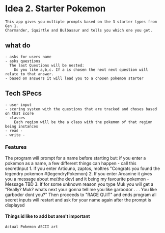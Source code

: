 
# Idea 2. Starter Pokemon 
    This app gives you multiple prompts based on the 3 starter types from Gen 1.
    Charmander, Squirtle and Bulbasaur and tells you which one you get. 


 







## what do
    - asks for users name
    - asks questions
      The last Questions will be nested:
        Do you like a,b,c. If a is chosen the next next question will relate to that answer.
    - based on answers it will lead you to a chosen pokemon starter

## Tech SPecs
    - user input
    - scoring system with the questions that are tracked and choses based on that score
    - classes
        Each region will be the a class with the pokemon of that region being instances 
    - read - 
    - write -


### Features
 The program will prompt for a name before starting but:
    if you enter a pokemon as a name, a few different things can happen - call this secretInput
        1. If you enter Articuno, zaptos, moltres "Congrats you found the legendry pokemon #{legendryPokemon}
        2. If you enter Arcanine it gives you a message about me(the dev) and it being my favourite pokemon - Message TBD
        3. If for some unknown reason you type Muk you will get a "Really? Muk? whats next your gonna tell me you like garbodor . . . You like garbodor dont you?"
            Then proceeds to "RAGE QUIT" and ends program 
    all secret inputs will restart and ask for your name again after the prompt is displayed 


#### Things id like to add but aren't important
    Actual Pokemon ASCII art 
